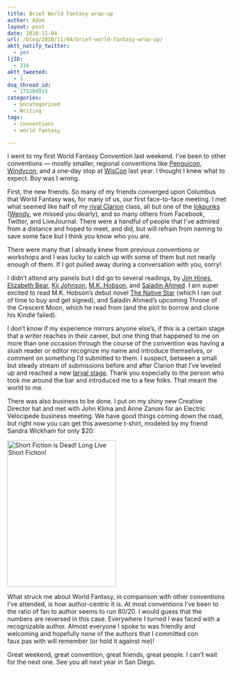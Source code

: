 ```yaml
---
title: Brief World Fantasy wrap-up
author: Adam
layout: post
date: 2010-11-04
url: /blog/2010/11/04/brief-world-fantasy-wrap-up/
aktt_notify_twitter:
  - yes
ljID:
  - 316
aktt_tweeted:
  - 1
dsq_thread_id:
  - 175204915
categories:
  - Uncategorized
  - Writing
tags:
  - conventions
  - world fantasy

---
```

I went to my first World Fantasy Convention last weekend. I&#8217;ve been to other conventions &#8212; mostly smaller, regional conventions like [Penguicon](1), [Windycon](2), and a one-day stop at [WisCon](3) last year. I thought I knew what to expect. Boy was I wrong.

First, the new friends. So many of my friends converged upon Columbus that World Fantasy was, for many of us, our first face-to-face meeting. I met what seemed like half of my [rival Clarion](4) class, all but one of the [Inkpunks](5) ([Wendy](6), we missed you dearly), and so many others from Facebook, Twitter, and LiveJournal. There were a handful of people that I&#8217;ve admired from a distance and hoped to meet, and did, but will refrain from naming to save some face but I think you know who you are.

There were many that I already knew from previous conventions or workshops and I was lucky to catch up with some of them but not nearly enough of them. If I got pulled away during a conversation with you, sorry!

I didn&#8217;t attend any panels but I did go to several readings, by [Jim Hines](7), [Elizabeth Bear](8), [Kij Johnson](9), [M.K. Hobson](10), and [Saladin Ahmed](11). I am super excited to read M.K. Hobson&#8217;s debut novel [The Native Star](12) (which I ran out of time to buy and get signed), and Saladin Ahmed&#8217;s upcoming Throne of the Crescent Moon, which he read from (and the plot to borrow and clone his Kindle failed).

I don&#8217;t know if my experience mirrors anyone else&#8217;s, if this is a certain stage that a writer reaches in their career, but one thing that happened to me on more than one occasion through the course of the convention was having a slush reader or editor recognize my name and introduce themselves, or comment on something I&#8217;d submitted to them. I suspect, between a small but steady stream of submissions before and after Clarion that I&#8217;ve leveled up and reached a new [larval stage](13). Thank you especially to the person who took me around the bar and introduced me to a few folks. That meant the world to me.

There was also business to be done. I put on my shiny new Creative Director hat and met with John Klima and Anne Zanoni for an Electric Velocipede business meeting. We have good things coming down the road, but right now you can get this awesome t-shirt, modeled by my friend Sandra Wickham for only $20:

[<img class="aligncenter" title="Short Fiction is Dead! Long Live Short Fiction!" src="http://www.electricvelocipede.com/images/WICKHAM_small.jpg" alt="Short Fiction is Dead! Long Live Short Fiction!" width="250" height="336" />](14)

What struck me about World Fantasy, in comparison with other conventions I&#8217;ve attended, is how author-centric it is. At most conventions I&#8217;ve been to the ratio of fan to author seems to run 80/20. I would guess that the numbers are reversed in this case. Everywhere I turned I was faced with a recognizable author. Almost everyone I spoke to was friendly and welcoming and hopefully none of the authors that I committed con faux pas with will remember (or hold it against me)!

Great weekend, great convention, great friends, great people. I can&#8217;t wait for the next one. See you all next year in San Diego.

 [1]: http://www.penguicon.org/
 [2]: http://www.windycon.org/
 [3]: http://www.wiscon.info/
 [4]: http://www.clarionwest.org/
 [5]: http://www.inkpunks.com/
 [6]: http://operabuffo.blogspot.com/
 [7]: http://www.jimchines.com/
 [8]: http://www.elizabethbear.com/
 [9]: http://www.kijjohnson.com/
 [10]: http://www.demimonde.com/
 [11]: http://www.saladinahmed.com/
 [12]: http://www.amazon.com/gp/product/0553592653?ie=UTF8&tag=demimonde-20&linkCode=as2&camp=1789&creative=9325&creativeASIN=0553592653
 [13]: http://jaylake.livejournal.com/2033417.html
 [14]: http://www.electricvelocipede.com/htm/tshirts.htm
